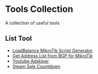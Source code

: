 # Tools Collection
A collection of useful tools

## List Tool
* [LoadBalance MikroTik Script Generator](https://farrasrayhand.github.io/tools/lbpcc)<br>
* [Get Address List from BGP for MikroTik](https://farrasrayhand.github.io/tools/addrlistbgp)<br>
* [Youtube Adskiper](https://farrasrayhand.github.io//tools/youtube_adskiper)<br>
* [Steam Sale Countdown](https://www.whenisthenextsteamsale.com/)
